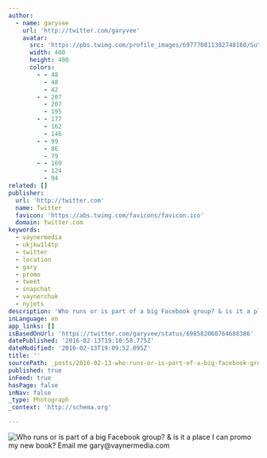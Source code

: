 ```yaml
---
author:
  - name: garyvee
    url: 'http://twitter.com/garyvee'
    avatar:
      src: 'https://pbs.twimg.com/profile_images/697770811302748160/SuYFKQFt_400x400.jpg'
      width: 400
      height: 400
      colors:
        - - 48
          - 48
          - 42
        - - 207
          - 207
          - 195
        - - 177
          - 162
          - 146
        - - 99
          - 86
          - 79
        - - 169
          - 124
          - 94
related: []
publisher:
  url: 'http://twitter.com'
  name: Twitter
  favicon: 'https://abs.twimg.com/favicons/favicon.ico'
  domain: twitter.com
keywords:
  - vaynermedia
  - ukjkw1l4tp
  - twitter
  - location
  - gary
  - promo
  - tweet
  - snapchat
  - vaynerchuk
  - nyjets
description: 'Who runs or is part of a big Facebook group? & is it a place I can promo my new book? Email me gary@vaynermedia.com'
inLanguage: en
app_links: []
isBasedOnUrl: 'https://twitter.com/garyvee/status/698582060764688386'
datePublished: '2016-02-13T19:10:58.775Z'
dateModified: '2016-02-13T19:09:52.095Z'
title: ''
sourcePath: _posts/2016-02-13-who-runs-or-is-part-of-a-big-facebook-group-and-is-it-a-place.md
published: true
inFeed: true
hasPage: false
inNav: false
_type: Photograph
_context: 'http://schema.org'

---
```

![Who runs or is part of a big Facebook group&quest; & is it a place I can promo my new book&quest; Email me gary&commat;vaynermedia&period;com](https://pbs.twimg.com/media/CbHcoyBUAAAW8Sp.jpg:large)
